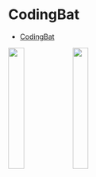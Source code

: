 # CodingBat
  
- [CodingBat](https://codingbat.com/)

<img src="https://media.tenor.com/2l4-h42qnmcAAAAi/toothless-dancing-toothless.gif" style="width:25%;" />
<img src="https://media.tenor.com/UCi8cp083TcAAAAi/toothless-dancing.gif" style="width:25%;" />